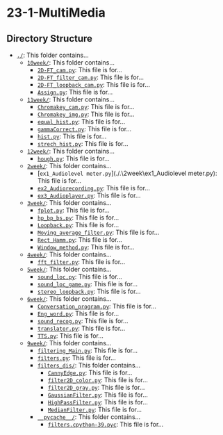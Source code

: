 # 23-1-MultiMedia

## Directory Structure
- [`./`](./.): This folder contains...
    - [`10week/`](./.\10week): This folder contains...
        - [`2D-FT_cam.py`](./.\10week\2D-FT_cam.py): This file is for...
        - [`2D-FT_filter_cam.py`](./.\10week\2D-FT_filter_cam.py): This file is for...
        - [`2D-FT_loopback_cam.py`](./.\10week\2D-FT_loopback_cam.py): This file is for...
        - [`Assign.py`](./.\10week\Assign.py): This file is for...
    - [`11week/`](./.\11week): This folder contains...
        - [`Chromakey_cam.py`](./.\11week\Chromakey_cam.py): This file is for...
        - [`Chromakey_img.py`](./.\11week\Chromakey_img.py): This file is for...
        - [`equal_hist.py`](./.\11week\equal_hist.py): This file is for...
        - [`gammaCorrect.py`](./.\11week\gammaCorrect.py): This file is for...
        - [`hist.py`](./.\11week\hist.py): This file is for...
        - [`strech_hist.py`](./.\11week\strech_hist.py): This file is for...
    - [`12week/`](./.\12week): This folder contains...
        - [`hough.py`](./.\12week\hough.py): This file is for...
    - [`2week/`](./.\2week): This folder contains...
        - [`ex1_Audiolevel meter.py`](./.\2week\ex1_Audiolevel meter.py): This file is for...
        - [`ex2_Audiorecording.py`](./.\2week\ex2_Audiorecording.py): This file is for...
        - [`ex3_Audioplayer.py`](./.\2week\ex3_Audioplayer.py): This file is for...
    - [`3week/`](./.\3week): This folder contains...
        - [`fplot.py`](./.\3week\fplot.py): This file is for...
        - [`hp_bp_bs.py`](./.\3week\hp_bp_bs.py): This file is for...
        - [`Loopback.py`](./.\3week\Loopback.py): This file is for...
        - [`Moving_average_filter.py`](./.\3week\Moving_average_filter.py): This file is for...
        - [`Rect_Hamm.py`](./.\3week\Rect_Hamm.py): This file is for...
        - [`Window_method.py`](./.\3week\Window_method.py): This file is for...
    - [`4week/`](./.\4week): This folder contains...
        - [`fft_filter.py`](./.\4week\fft_filter.py): This file is for...
    - [`5week/`](./.\5week): This folder contains...
        - [`sound_loc.py`](./.\5week\sound_loc.py): This file is for...
        - [`sound_loc_game.py`](./.\5week\sound_loc_game.py): This file is for...
        - [`stereo_loopback.py`](./.\5week\stereo_loopback.py): This file is for...
    - [`6week/`](./.\6week): This folder contains...
        - [`Conversation_program.py`](./.\6week\Conversation_program.py): This file is for...
        - [`Eng_word.py`](./.\6week\Eng_word.py): This file is for...
        - [`sound_recog.py`](./.\6week\sound_recog.py): This file is for...
        - [`translator.py`](./.\6week\translator.py): This file is for...
        - [`TTS.py`](./.\6week\TTS.py): This file is for...
    - [`9week/`](./.\9week): This folder contains...
        - [`filtering_Main.py`](./.\9week\filtering_Main.py): This file is for...
        - [`filters.py`](./.\9week\filters.py): This file is for...
        - [`filters_dis/`](./.\9week\filters_dis): This folder contains...
            - [`CannyEdge.py`](./.\9week\filters_dis\CannyEdge.py): This file is for...
            - [`filter2D_color.py`](./.\9week\filters_dis\filter2D_color.py): This file is for...
            - [`filter2D_gray.py`](./.\9week\filters_dis\filter2D_gray.py): This file is for...
            - [`GaussianFilter.py`](./.\9week\filters_dis\GaussianFilter.py): This file is for...
            - [`HighPassFilter.py`](./.\9week\filters_dis\HighPassFilter.py): This file is for...
            - [`MedianFilter.py`](./.\9week\filters_dis\MedianFilter.py): This file is for...
        - [`__pycache__/`](./.\9week\__pycache__): This folder contains...
            - [`filters.cpython-39.pyc`](./.\9week\__pycache__\filters.cpython-39.pyc): This file is for...
